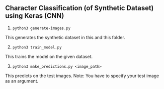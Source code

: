 ## Character Classification (of Synthetic Dataset) using Keras (CNN)

1. `python3 generate-images.py `

This generates the synthetic dataset in this and this folder. 

2. `python3 train_model.py`

This trains the model on the given dataset. 

3. `python3 make_predictions.py <image_path>`

This predicts on the test images. Note: You have to specify your test image as an argument. 


